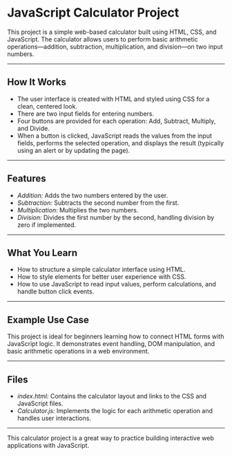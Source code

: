 # JavaScript Calculator Project

This project is a simple web-based calculator built using HTML, CSS, and JavaScript. The calculator allows users to perform basic arithmetic operations—addition, subtraction, multiplication, and division—on two input numbers.

---

## How It Works

- The user interface is created with HTML and styled using CSS for a clean, centered look.
- There are two input fields for entering numbers.
- Four buttons are provided for each operation: Add, Subtract, Multiply, and Divide.
- When a button is clicked, JavaScript reads the values from the input fields, performs the selected operation, and displays the result (typically using an alert or by updating the page).

---

## Features

- *Addition:* Adds the two numbers entered by the user.
- *Subtraction:* Subtracts the second number from the first.
- *Multiplication:* Multiplies the two numbers.
- *Division:* Divides the first number by the second, handling division by zero if implemented.

---

## What You Learn

- How to structure a simple calculator interface using HTML.
- How to style elements for better user experience with CSS.
- How to use JavaScript to read input values, perform calculations, and handle button click events.

---

## Example Use Case

This project is ideal for beginners learning how to connect HTML forms with JavaScript logic. It demonstrates event handling, DOM manipulation, and basic arithmetic operations in a web environment.

---

## Files

- *index.html:* Contains the calculator layout and links to the CSS and JavaScript files.
- *Calculator.js:* Implements the logic for each arithmetic operation and handles user interactions.

---

This calculator project is a great way to practice building interactive web applications with JavaScript.